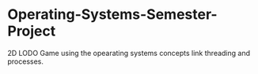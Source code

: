 # Operating-Systems-Semester-Project
2D LODO Game using the opearating systems concepts link threading and processes.
